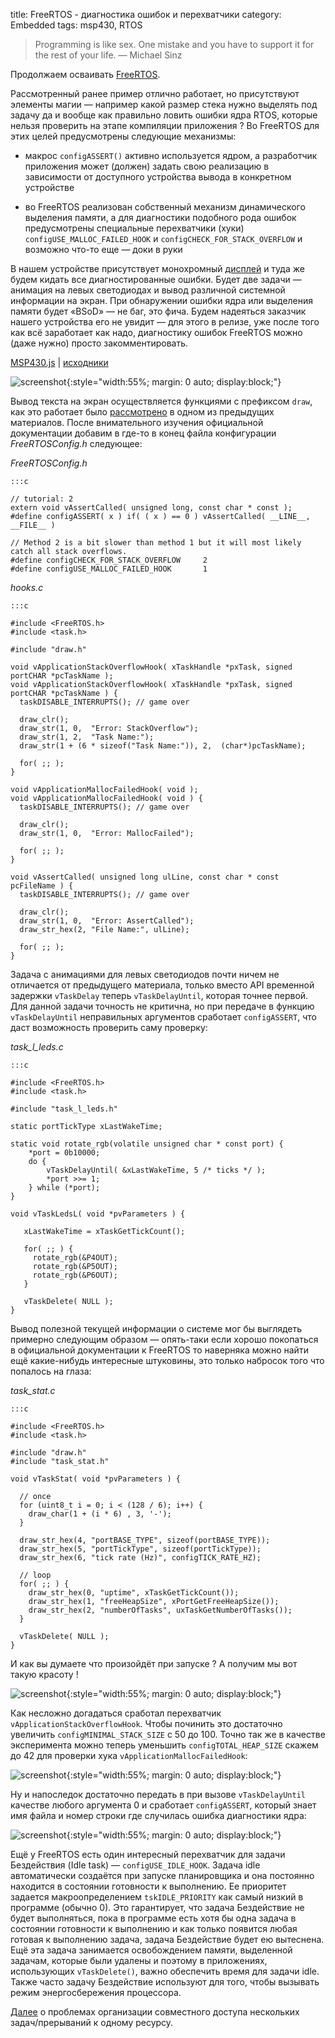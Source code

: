 title: FreeRTOS - диагностика ошибок и перехватчики
category: Embedded 
tags: msp430, RTOS

> Programming is like sex. One mistake and you have to support it for the rest of your life. — Michael Sinz

Продолжаем осваивать [FreeRTOS]({filename}../2017-04-26-intro/2017-04-26-intro.md).

Рассмотренный ранее пример отлично работает, но присутствуют элементы магии — например какой размер стека нужно выделять под задачу да и вообще как правильно ловить ошибки ядра RTOS, которые нельзя проверить на этапе компиляции приложения ? Во FreeRTOS для этих целей предусмотрены следующие механизмы:

 - макрос `configASSERT()` активно используется ядром, а разработчик приложения может (должен) задать свою реализацию в зависимости от доступного устройства вывода в конкретном устройстве

 - во FreeRTOS реализован собственный механизм динамического выделения памяти, а для диагностики подобного рода ошибок предусмотрены специальные перехватчики (хуки) `configUSE_MALLOC_FAILED_HOOK` и `configCHECK_FOR_STACK_OVERFLOW` и возможно что-то еще — доки в руки

В нашем устройстве присутствует монохромный [дисплей]({filename}../../2017-04-25-msp430-SSD1306/2017-04-25-msp430-SSD1306.md) и туда же будем кидать все диагностированные ошибки. Будет две задачи — анимация на левых светодиодах и вывод различной системной информации на экран. При обнаружении ошибки ядра или выделения памяти будет «BSoD» — не баг, это фича. Будем надеяться заказчик нашего устройства его не увидит — для этого в релизе, уже после того как всё заработает как надо, диагностику ошибок FreeRTOS можно (даже нужно) просто закомментировать.

[MSP430.js](http://mazko.github.io/MSP430.js/24a92b4d7a9052f4214b73dac3355e24) | [исходники]({attach}hooks.zip)

[comment]: <> (byzanz-record --x=313 --y=132 -w 803 --delay 3 -d 22 ui.flv)
[comment]: <> (rm -rf frames/* && ffmpeg -i ui.flv -pix_fmt rgb24 -r 10 "frames/frame-%05d.png")
[comment]: <> (convert -monitor -limit memory 1024MiB -limit map 2048MiB -layers Optimize -layers removeDups -delay 10 -loop 0 "frames/*.png" ui.gif)

![screenshot]({attach}ui.gif){:style="width:55%; margin: 0 auto; display:block;"}

Вывод текста на экран осуществляется функциями с префиксом `draw`, как это работает было [рассмотрено]({filename}../../2017-04-25-msp430-SSD1306/2017-04-25-msp430-SSD1306.md) в одном из предыдущих материалов. После внимательного изучения официальной документации добавим в где-то в конец файла конфигурации *FreeRTOSConfig.h* следующее:
 
*FreeRTOSConfig.h*

    :::c

    // tutorial: 2
    extern void vAssertCalled( unsigned long, const char * const );
    #define configASSERT( x ) if( ( x ) == 0 ) vAssertCalled( __LINE__, __FILE__ )

    // Method 2 is a bit slower than method 1 but it will most likely catch all stack overflows.
    #define configCHECK_FOR_STACK_OVERFLOW     2
    #define configUSE_MALLOC_FAILED_HOOK       1

*hooks.c*

    :::c

    #include <FreeRTOS.h>
    #include <task.h>

    #include "draw.h"

    void vApplicationStackOverflowHook( xTaskHandle *pxTask, signed portCHAR *pcTaskName );
    void vApplicationStackOverflowHook( xTaskHandle *pxTask, signed portCHAR *pcTaskName ) {
      taskDISABLE_INTERRUPTS(); // game over
      
      draw_clr();
      draw_str(1, 0,  "Error: StackOverflow");
      draw_str(1, 2,  "Task Name:");
      draw_str(1 + (6 * sizeof("Task Name:")), 2,  (char*)pcTaskName);

      for( ;; );
    }

    void vApplicationMallocFailedHook( void );
    void vApplicationMallocFailedHook( void ) {
      taskDISABLE_INTERRUPTS(); // game over

      draw_clr();
      draw_str(1, 0,  "Error: MallocFailed");

      for( ;; );
    }

    void vAssertCalled( unsigned long ulLine, const char * const pcFileName ) {
      taskDISABLE_INTERRUPTS(); // game over

      draw_clr();
      draw_str(1, 0,  "Error: AssertCalled");
      draw_str_hex(2, "File Name:", ulLine);

      for( ;; );
    }

Задача с анимациями для левых светодиодов почти ничем не отличается от предыдущего материала, только вместо API временной задержки `vTaskDelay` теперь `vTaskDelayUntil`, которая точнее первой. Для данной задачи точность не критична, но при передаче в функцию `vTaskDelayUntil` неправильных аргументов сработает `configASSERT`, что даст возможность проверить саму проверку:

*task_l_leds.c*

    :::c

    #include <FreeRTOS.h>
    #include <task.h>

    #include "task_l_leds.h"

    static portTickType xLastWakeTime;

    static void rotate_rgb(volatile unsigned char * const port) {
        *port = 0b10000;
        do {
            vTaskDelayUntil( &xLastWakeTime, 5 /* ticks */ );
            *port >>= 1;
        } while (*port);
    }

    void vTaskLedsL( void *pvParameters ) {

       xLastWakeTime = xTaskGetTickCount();

       for( ;; ) {
         rotate_rgb(&P4OUT);
         rotate_rgb(&P5OUT);
         rotate_rgb(&P6OUT);
       }

       vTaskDelete( NULL );
    }

Вывод полезной текущей информации о системе мог бы выглядеть примерно следующим образом — опять-таки если хорошо покопаться в официальной документации к FreeRTOS то наверняка можно найти ещё какие-нибудь интересные штуковины, это только набросок того что попалось на глаза: 

*task_stat.c*

    :::c

    #include <FreeRTOS.h>
    #include <task.h>

    #include "draw.h"
    #include "task_stat.h"

    void vTaskStat( void *pvParameters ) {

      // once
      for (uint8_t i = 0; i < (128 / 6); i++) {
        draw_char(1 + (i * 6) , 3, '-');
      }

      draw_str_hex(4, "portBASE_TYPE", sizeof(portBASE_TYPE));
      draw_str_hex(5, "portTickType", sizeof(portTickType));
      draw_str_hex(6, "tick rate (Hz)", configTICK_RATE_HZ);

      // loop
      for( ;; ) {
        draw_str_hex(0, "uptime", xTaskGetTickCount());
        draw_str_hex(1, "freeHeapSize", xPortGetFreeHeapSize());
        draw_str_hex(2, "numberOfTasks", uxTaskGetNumberOfTasks());
      }

      vTaskDelete( NULL );
    }

И как вы думаете что произойдёт при запуске ? А получим мы вот такую красоту !

![screenshot]({attach}stackoverflow.png){:style="width:55%; margin: 0 auto; display:block;"}

Как несложно догадаться сработал перехватчик `vApplicationStackOverflowHook`. Чтобы починить это достаточно увеличить `configMINIMAL_STACK_SIZE` с 50 до 100. Точно так же в качестве эксперимента можно теперь уменьшить `configTOTAL_HEAP_SIZE` скажем до 42 для проверки хука `vApplicationMallocFailedHook`:

![screenshot]({attach}maloocfailed.png){:style="width:55%; margin: 0 auto; display:block;"}

Ну и напоследок достаточно передать в при вызове `vTaskDelayUntil` качестве любого аргумента 0 и сработает `configASSERT`, который знает имя файла и номер строки где случилась ошибка диагностики ядра: 

![screenshot]({attach}assert.png){:style="width:55%; margin: 0 auto; display:block;"}

Ещё у FreeRTOS есть один интересный перехватчик для задачи Бездействия (Idle task) — `configUSE_IDLE_HOOK`. Задача idle автоматически создаётся при запуске планировщика и она постоянно находится в состоянии готовности к выполнению. Ее приоритет задается макроопределением `tskIDLE_PRIORITY` как самый низкий в программе (обычно 0). Это гарантирует, что задача Бездействие не будет выполняться, пока в программе есть хотя бы одна задача в состоянии готовности к выполнению и как только появится любая готовая к выполнению задача, задача Бездействие будет ею вытеснена. Ещё эта задача занимается освобождением памяти, выделенной задачам, которые были удалены и поэтому в приложениях, использующих `vTaskDelete()`, важно обеспечить время для задачи idle. Также часто задачу Бездействие используют для того, чтобы вызывать режим энергосбережения процессора.

[Далее]({filename}../2017-04-28-mutex/2017-04-28-mutex.md) о проблемах организации
совместного доступа нескольких задач/прерываний к одному ресурсу.